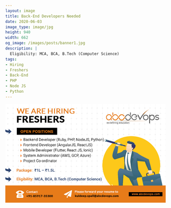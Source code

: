 ```yaml
---
layout: image
title: Back-End Developers Needed
date: 2020-06-03
image_type: image/jpg
height: 940
width: 662
og_image: /images/posts/banner1.jpg
description: |
  Eligibility: MCA, BCA, B.Tech (Computer Science)
tags:
- Hiring
- Freshers
- Back-End
- PHP
- Node JS
- Python
---
```



<!--more-->
![We are hiring Freshers](/images/posts/banner1.jpg)
